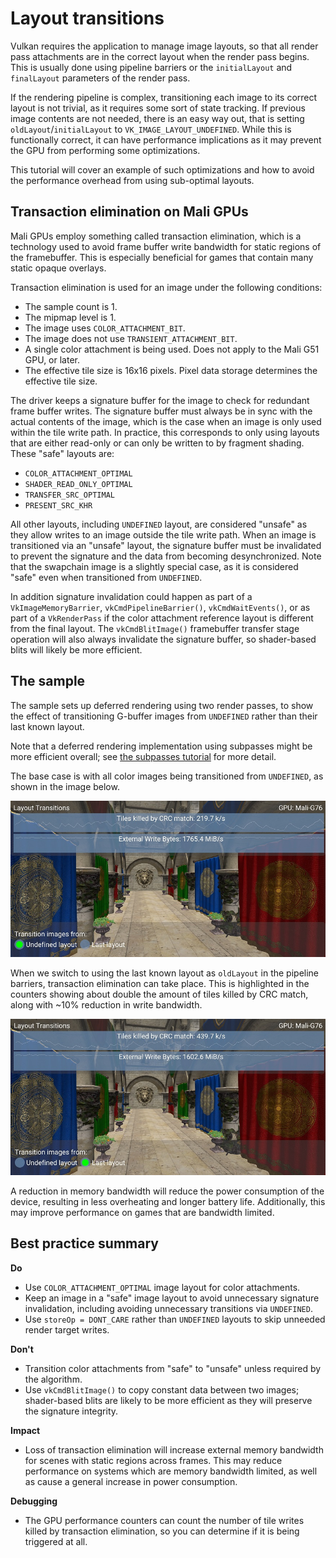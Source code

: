 <!--
- Copyright (c) 2019-2020, Arm Limited and Contributors
-
- SPDX-License-Identifier: Apache-2.0
-
- Licensed under the Apache License, Version 2.0 the "License";
- you may not use this file except in compliance with the License.
- You may obtain a copy of the License at
-
-     http://www.apache.org/licenses/LICENSE-2.0
-
- Unless required by applicable law or agreed to in writing, software
- distributed under the License is distributed on an "AS IS" BASIS,
- WITHOUT WARRANTIES OR CONDITIONS OF ANY KIND, either express or implied.
- See the License for the specific language governing permissions and
- limitations under the License.
-
-->

# Layout transitions

Vulkan requires the application to manage image layouts, so that all render pass
attachments are in the correct layout when the render pass begins.
This is usually done using pipeline barriers or the `initialLayout` and `finalLayout`
parameters of the render pass.

If the rendering pipeline is complex, transitioning each image to its correct layout
is not trivial, as it requires some sort of state tracking.
If previous image contents are not needed, there is an easy way out, that is setting
`oldLayout`/`initialLayout` to `VK_IMAGE_LAYOUT_UNDEFINED`.
While this is functionally correct, it can have performance implications as it may
prevent the GPU from performing some optimizations.

This tutorial will cover an example of such optimizations and how to avoid the performance
overhead from using sub-optimal layouts.

## Transaction elimination on Mali GPUs

Mali GPUs employ something called transaction elimination, which is a technology used to avoid
frame buffer write bandwidth for static regions of the framebuffer.
This is especially beneficial for games that contain many static opaque overlays.

Transaction elimination is used for an image under the following conditions:
* The sample count is 1.
* The mipmap level is 1.
* The image uses `COLOR_ATTACHMENT_BIT`.
* The image does not use `TRANSIENT_ATTACHMENT_BIT`.
* A single color attachment is being used. Does not apply to the Mali G51 GPU, or later.
* The effective tile size is 16x16 pixels. Pixel data storage determines the effective tile size.

The driver keeps a signature buffer for the image to check for redundant frame buffer writes.
The signature buffer must always be in sync with the actual contents of the image,
which is the case when an image is only used within the tile write path.
In practice, this corresponds to only using layouts that are either read-only
or can only be written to by fragment shading. These "safe" layouts are:

* `COLOR_ATTACHMENT_OPTIMAL`
* `SHADER_READ_ONLY_OPTIMAL`
* `TRANSFER_SRC_OPTIMAL`
* `PRESENT_SRC_KHR`

All other layouts, including `UNDEFINED` layout, are considered "unsafe" as they allow writes
to an image outside the tile write path.
When an image is transitioned via an "unsafe" layout, the signature buffer must be invalidated
to prevent the signature and the data from becoming desynchronized.
Note that the swapchain image is a slightly special case, as it is considered "safe" even
when transitioned from `UNDEFINED`.

In addition signature invalidation could happen as part of a `VkImageMemoryBarrier`,
`vkCmdPipelineBarrier()`, `vkCmdWaitEvents()`, or as part of a `VkRenderPass`
if the color attachment reference layout is different from the final layout.
The `vkCmdBlitImage()` framebuffer transfer stage operation will also always invalidate
the signature buffer, so shader-based blits will likely be more efficient.

## The sample

The sample sets up deferred rendering using two render passes, to show the effect of transitioning
G-buffer images from `UNDEFINED` rather than their last known layout.

Note that a deferred rendering implementation using subpasses might be more efficient overall;
see [the subpasses tutorial](../subpasses/subpasses_tutorial.md) for more detail.

The base case is with all color images being transitioned from `UNDEFINED`, as shown in the image below.

![Undefined layout transitions](images/undefined_layout.jpg)

When we switch to using the last known layout as `oldLayout` in the pipeline barriers, transaction elimination
can take place.
This is highlighted in the counters showing about double the amount of tiles killed by CRC match,
along with ~10% reduction in write bandwidth.

![Last layout transitions](images/last_layout.jpg)

A reduction in memory bandwidth will reduce the power consumption of the device, resulting in less
overheating and longer battery life.
Additionally, this may improve performance on games that are bandwidth limited.

## Best practice summary

**Do**

* Use `COLOR_ATTACHMENT_OPTIMAL` image layout for color attachments.
* Keep an image in a "safe" image layout to avoid unnecessary signature invalidation, including avoiding unnecessary transitions via `UNDEFINED`.
* Use `storeOp = DONT_CARE` rather than `UNDEFINED` layouts to skip unneeded render target writes.

**Don't**

* Transition color attachments from "safe" to "unsafe" unless required by the algorithm.
* Use `vkCmdBlitImage()` to copy constant data between two images; shader-based blits are likely to be more efficient as they will preserve the signature integrity.

**Impact**

* Loss of transaction elimination will increase external memory bandwidth for scenes with static regions across frames. This may reduce performance on systems which are memory bandwidth limited, as well as cause a general increase in power consumption.

**Debugging**

* The GPU performance counters can count the number of tile writes killed by transaction elimination, so you can determine if it is being triggered at all.
